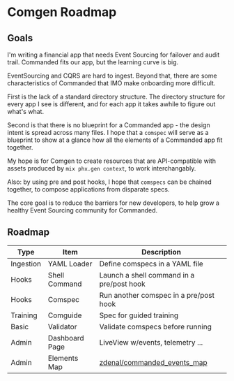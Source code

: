 # Comgen Roadmap

## Goals

I'm writing a financial app that needs Event Sourcing for failover and audit
trail.  Commanded fits our app, but the learning curve is big.  

EventSourcing and CQRS are hard to ingest.  Beyond that, there are some
characteristics of Commanded that IMO make onboarding more difficult.

First is the lack of a standard directory structure.  The directory structure
for every app I see is different, and for each app it takes awhile to figure
out what's what.

Second is that there is no blueprint for a Commanded app - the design intent
is spread across many files.  I hope that a `comspec` will serve as a blueprint
to show at a glance how all the elements of a Commanded app fit together.

My hope is for Comgen to create resources that are API-compatible with assets
produced by `mix phx.gen context`, to work interchangably.

Also: by using pre and post hooks, I hope that `comspecs` can be chained
together, to compose applications from disparate specs. 

The core goal is to reduce the barriers for new developers, to help grow a
healthy Event Sourcing community for Commanded.

## Roadmap

| Type      | Item           | Description                               |
|-----------|----------------|-------------------------------------------|
| Ingestion | YAML Loader    | Define comspecs in a YAML file            |
| Hooks     | Shell Command  | Launch a shell command in a pre/post hook |
| Hooks     | Comspec        | Run another comspec in a pre/post hook    |
| Training  | Comguide       | Spec for guided training                  |
| Basic     | Validator      | Validate comspecs before running          |
| Admin     | Dashboard Page | LiveView w/events, telemetry ...          |
| Admin     | Elements Map   | [zdenal/commanded_events_map][1]          |

[1]: https://github.com/zdenal/commanded_events_map


